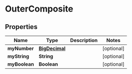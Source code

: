 

# OuterComposite

## Properties

Name | Type | Description | Notes
------------ | ------------- | ------------- | -------------
**myNumber** | [**BigDecimal**](BigDecimal.md) |  |  [optional]
**myString** | **String** |  |  [optional]
**myBoolean** | **Boolean** |  |  [optional]




